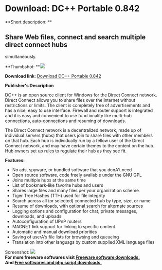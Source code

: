 # Download: DC++ Portable 0.842

**Short description: **

## Share Web files, connect and search multiple direct connect hubs
simultaneously.

  
**Thumbshot: **![](http://www.freewarefiles.com/screenshot/dcplusplus07_md.jpg)   
  
**Download link:** [Download DC++ Portable 0.842](http://freesoftwares.boysofts.com/DC-PlusPlus-Portable_program_65244.html)  
  

**Publisher's Description**  
  

DC++ is an open source client for Windows for the Direct Connect network.
Direct Connect allows you to share files over the Internet without
restrictions or limits. The client is completely free of advertisements and
has a nice, easy to use interface. Firewall and router support is integrated
and it is easy and convenient to use functionality like multi-hub connections,
auto-connections and resuming of downloads.

The Direct Connect network is a decentralized network, made up of individual
servers (hubs) that users join to share files with other members on that hub.
Each hub is individually run by a fellow user of the Direct Connect network,
and may have certain themes to the content on the hub. Hub owners set up rules
to regulate their hub as they see fit.

**Features:**

  * No ads, spyware, or bundled software that you donA't need 
  * Open source software, code freely available under the GNU GPL 
  * Joins multiple hubs at the same time 
  * List of bookmark-like favorite hubs and users 
  * Shares large files and many files per your organization scheme 
  * Tiger Tree Hashes (TTH) used for file integrity 
  * Search across all (or selected) connected hub by type, size, or name 
  * Resume of downloads, with optional search for alternate sources 
  * Logging options and configuration for chat, private messages, downloads, and uploads 
  * Autoconfiguration of UPnP routers 
  * MAGNET link support for linking to specific content 
  * Automatic and manual download priorities 
  * Saving of userA's file lists for browsing and queueing 
  * Translation into other languags by custom supplied XML language files 

  
  
Screenshot: ![](http://www.freewarefiles.com/screenshot/dcplusplus07.jpg)  
**For more freeware softwares visit [Freeware software downloads.](http://freesoftwares.boysofts.com/)**   
**And [Free softwares and php script downloads.](http://www.boysofts.com/)**

